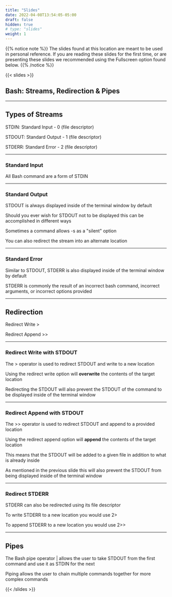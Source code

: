 ```yaml
---
title: "Slides"
date: 2022-04-08T13:54:05-05:00
draft: false
hidden: true
# type: "slides"
weight: 1
---
```


{{% notice note %}}
The slides found at this location are meant to be used in personal reference. If you are reading these slides for the first time, or are presenting these slides we recommended using the Fullscreen option found below.
{{% /notice %}}

{{< slides >}}

## Bash: Streams, Redirection & Pipes

---

## Types of Streams

STDIN: Standard Input - 0 (file descriptor)

STDOUT: Standard Output - 1 (file descriptor)

STDERR: Standard Error - 2 (file descriptor)
___

### Standard Input

All Bash command are a form of STDIN
___

### Standard Output

STDOUT is always displayed inside of the terminal window by default

Should you ever wish for STDOUT not to be displayed this can be accomplished in different ways

Sometimes a command allows -s as a "silent" option

You can also redirect the stream into an alternate location
___

### Standard Error

Similar to STDOUT, STDERR is also displayed inside of the terminal window by default

STDERR is commonly the result of an incorrect bash command, incorrect arguments, or incorrect options provided

---

## Redirection

Redirect Write >

Redirect Append >>

___

### Redirect Write with STDOUT

The > operator is used to redirect STDOUT and write to a new location

Using the redirect write option will **overwrite** the contents of the target location

Redirecting the STDOUT will also prevent the STDOUT of the command to be displayed inside of the terminal window
___

### Redirect Append with STDOUT

The >> operator is used to redirect STDOUT and append to a provided location

Using the redirect append option will **append** the contents of the target location

This means that the STDOUT will be added to a given file in addition to what is already inside

As mentioned in the previous slide this will also prevent the STDOUT from being displayed inside of the terminal window
___

### Redirect STDERR

STDERR can also be redirected using its file descriptor

To write STDERR to a new location you would use 2>

To append STDERR to a new location you would use 2>>

---

## Pipes

The Bash pipe operator | allows the user to take STDOUT from the first command and use it as STDIN for the next

Piping allows the user to chain multiple commands together for more complex commands

{{< /slides >}}